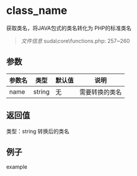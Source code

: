 # class_name
获取类名，将JAVA包式的类名转化为 PHP的标准类名
> *文件信息* suda\core\functions.php: 257~260

## 参数

| 参数名 | 类型 | 默认值 | 说明 |
|--------|-----|-------|-------|
| name |  string | 无 |  需要转换的类名 |

## 返回值
类型：string
 转换后的类名

## 例子

example